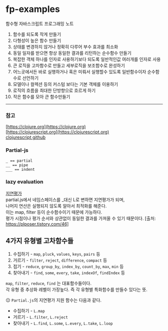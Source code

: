 # fp-examples 
함수형 자바스크립트 프로그래밍 노트

1. 함수를 되도록 작게 만들기
2. 다형성이 높은 함수 만들기
3. 상태를 변경하지 않거나 정확히 다루어 부수 효과를 최소화
4. 동일 일자를 받으면 항상 동일한 결과를 리턴하는 순수함수 만들기
5. 복잡한 객체 하나를 인자로 사용하기보다 되도록 일반적인값 여러개를 인자로 사용
6. 큰 로직을 고차함수로 만들고 세부로직을 보조함수로 완성하기
7. 어느곳에서든 바로 실행하거나 혹은 미뤄서 실행할수 있도록 일반함수이자 순수함수로 선언하기
8. 모델이나 컬렉션 등의 커스텀 보다는 기본 객체를 이용하기
9. 로직의 흐름을 최대한 단방향으로 흐르게 하기
10. 작은 함수를 모아 큰 함수만들기

-----

### 참고
[https://clojure.org](https://clojure.org)  
[https://clojurescript.org](https://clojurescript.org)  
[clojurescript github](https://github.com/clojure/clojurescript)

### Partial-js
```
_ == partial
__ == pipe
___ == indent
```

### lazy evaluation
[지연평가](https://plposer.tistory.com/46)  
partial.js에서 네임스페이스를 _대신 L로 변하면 지연평가가 되며,  
나머지 연산은 실행되지 않도록 알아서 최적화를 해준다.  
이는 map, filter 등이 순수함수이기 때문에 가능하다.  
평가 시점이나 평가 순서와 상관없이 동일한 결과를 가져올 수 있기 때문이다.
[출처: https://plposer.tistory.com/46]

## 4가지 유형별 고차함수들
1. 수집하기 - `map`, `pluck`, `values`, `keys`, `pairs` 등  
2. 거르기 - `filter`, `reject`, `difference`, `compact` 등
3. 접기 - `reduce`, `group_by`, `index_by`, `count_by`, `max`, `min` 등  
4. 찾아내기 - `find`, `some`, `every`, `take`, `indexOf`, `findIndex` 등 

`map`, `filter`, `reduce`, `find` 는 대표함수들이다.  
각 유형 중 추상화 레벨이 가장높다. 즉 각 유형별 특화함수를 만들수 있다는 뜻.

😐 `Partial.js`의 지연평가 지원 함수는 다음과 같다.  
- 수집하기 - `L.map`  
- 거르기 - `L.filter`, `L.reject`
- 찾아내기 - `L.find`, `L.some`, `L.every`, `L.take`, `L.loop`
